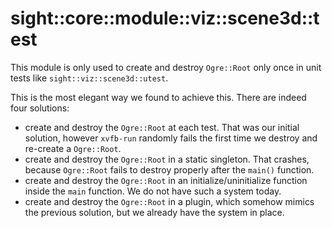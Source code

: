 # sight::core::module::viz::scene3d::test

This module is only used to create and destroy `Ogre::Root` only once in unit tests like `sight::viz::scene3d::utest`.

This is the most elegant way we found to achieve this. There are indeed four solutions:
- create and destroy the `Ogre::Root` at each test. That was our initial solution, however `xvfb-run` randomly fails the first time we destroy and re-create a `Ogre::Root`.
- create and destroy the `Ogre::Root` in a static singleton. That crashes, because `Ogre::Root` fails to destroy properly after the `main()` function.
- create and destroy the `Ogre::Root` in an initialize/uninitialize function inside the `main` function. We do not have such a system today.
- create and destroy the `Ogre::Root` in a plugin, which somehow mimics the previous solution, but we already have the system in place.
  
